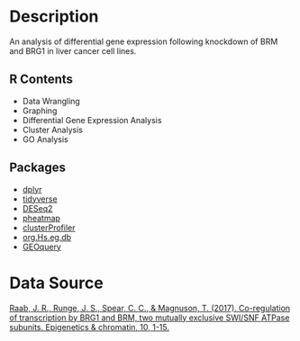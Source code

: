 # Description
An analysis of differential gene expression following knockdown of BRM and BRG1 in liver cancer cell lines.

## R Contents
- Data Wrangling
- Graphing
- Differential Gene Expression Analysis
- Cluster Analysis
- GO Analysis

## Packages
- [dplyr](https://CRAN.R-project.org/package=dplyr)
- [tidyverse](https://CRAN.R-project.org/package=tidyverse)
- [DESeq2](https://bioconductor.org/packages/release/bioc/html/DESeq2.html)
- [pheatmap](https://CRAN.R-project.org/package=pheatmap)
- [clusterProfiler](https://bioconductor.org/packages/release/bioc/html/clusterProfiler.html)
- [org.Hs.eg.db](https://bioconductor.org/packages/release/data/annotation/html/org.Hs.eg.db.html)
- [GEOquery](https://bioconductor.org/packages/release/bioc/html/GEOquery.html)

# Data Source
[Raab, J. R., Runge, J. S., Spear, C. C., & Magnuson, T. (2017). Co-regulation of transcription by BRG1 and BRM, two mutually exclusive SWI/SNF ATPase subunits. Epigenetics & chromatin, 10, 1-15.](https://www.ncbi.nlm.nih.gov/geo/query/acc.cgi?acc=GSE102560)
